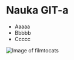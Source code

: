 # Nauka GIT-a
- Aaaaa
- Bbbbb
- Ccccc



![Image of filmtocats](https://octodex.github.com/images/filmtocats.png)
